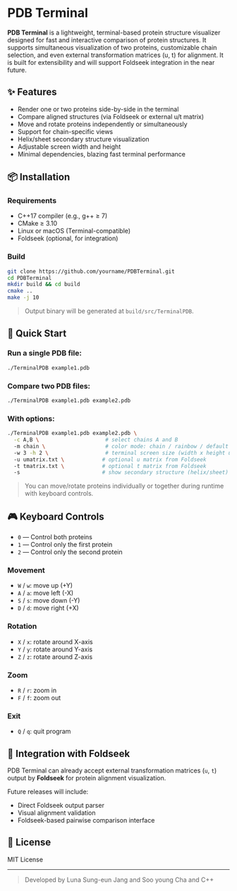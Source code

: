 # PDB Terminal

**PDB Terminal** is a lightweight, terminal-based protein structure visualizer designed for fast and interactive comparison of protein structures. It supports simultaneous visualization of two proteins, customizable chain selection, and even external transformation matrices (u, t) for alignment. It is built for extensibility and will support Foldseek integration in the near future.

## ✨ Features

* Render one or two proteins side-by-side in the terminal
* Compare aligned structures (via Foldseek or external u/t matrix)
* Move and rotate proteins independently or simultaneously
* Support for chain-specific views
* Helix/sheet secondary structure visualization
* Adjustable screen width and height
* Minimal dependencies, blazing fast terminal performance

## 📦 Installation

### Requirements

* C++17 compiler (e.g., g++ ≥ 7)
* CMake ≥ 3.10
* Linux or macOS (Terminal-compatible)
* Foldseek (optional, for integration)

### Build

```bash
git clone https://github.com/yourname/PDBTerminal.git
cd PDBTerminal
mkdir build && cd build
cmake ..
make -j 10
```

> Output binary will be generated at `build/src/TerminalPDB`.

## 🚀 Quick Start

### Run a single PDB file:

```bash
./TerminalPDB example1.pdb
```

### Compare two PDB files:

```bash
./TerminalPDB example1.pdb example2.pdb
```

### With options:

```bash
./TerminalPDB example1.pdb example2.pdb \
  -c A,B \                     # select chains A and B
  -m chain \                   # color mode: chain / rainbow / default
  -w 3 -h 2 \                  # terminal screen size (width x height units, 1~5)
  -u umatrix.txt \            # optional u matrix from Foldseek
  -t tmatrix.txt \            # optional t matrix from Foldseek
  -s                          # show secondary structure (helix/sheet)
```

> You can move/rotate proteins individually or together during runtime with keyboard controls.

## 🎮 Keyboard Controls

* `0` — Control both proteins
* `1` — Control only the first protein
* `2` — Control only the second protein

### Movement

* `W` / `w`: move up (+Y)
* `A` / `a`: move left (-X)
* `S` / `s`: move down (-Y)
* `D` / `d`: move right (+X)

### Rotation

* `X` / `x`: rotate around X-axis
* `Y` / `y`: rotate around Y-axis
* `Z` / `z`: rotate around Z-axis

### Zoom

* `R` / `r`: zoom in
* `F` / `f`: zoom out

### Exit

* `Q` / `q`: quit program

## 🔗 Integration with Foldseek

PDB Terminal can already accept external transformation matrices (`u`, `t`) output by **Foldseek** for protein alignment visualization.

Future releases will include:

* Direct Foldseek output parser
* Visual alignment validation
* Foldseek-based pairwise comparison interface

## 📜 License

MIT License

---

> Developed by Luna Sung-eun Jang and Soo young Cha and C++
